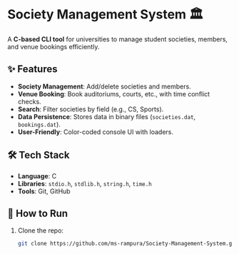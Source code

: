 # Society Management System 🏛️  

A **C-based CLI tool** for universities to manage student societies, members, and venue bookings efficiently.  


## ✨ Features  
- **Society Management**: Add/delete societies and members.  
- **Venue Booking**: Book auditoriums, courts, etc., with time conflict checks.  
- **Search**: Filter societies by field (e.g., CS, Sports).  
- **Data Persistence**: Stores data in binary files (`societies.dat`, `bookings.dat`).  
- **User-Friendly**: Color-coded console UI with loaders.  

## 🛠️ Tech Stack  
- **Language**: C  
- **Libraries**: `stdio.h`, `stdlib.h`, `string.h`, `time.h`  
- **Tools**: Git, GitHub  

## 🚀 How to Run  
1. Clone the repo:  
   ```bash  
   git clone https://github.com/ms-rampura/Society-Management-System.git  
